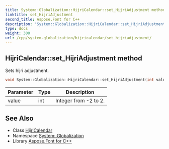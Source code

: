 ```yaml
---
title: System::Globalization::HijriCalendar::set_HijriAdjustment method
linktitle: set_HijriAdjustment
second_title: Aspose.Font for C++
description: 'System::Globalization::HijriCalendar::set_HijriAdjustment method. Sets hijri adjustment in C++.'
type: docs
weight: 300
url: /cpp/system.globalization/hijricalendar/set_hijriadjustment/
---
```

## HijriCalendar::set_HijriAdjustment method


Sets hijri adjustment.

```cpp
void System::Globalization::HijriCalendar::set_HijriAdjustment(int value)
```


| Parameter | Type | Description |
| --- | --- | --- |
| value | int | Integer from -2 to 2. |

## See Also

* Class [HijriCalendar](../)
* Namespace [System::Globalization](../../)
* Library [Aspose.Font for C++](../../../)
